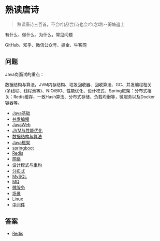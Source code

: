 #   熟读唐诗

> 熟读唐诗三百首，不会吟(品尝)诗也会吟(念颂)--蘅塘退士

有什么、做什么、为什么，常见问题

GitHub、知乎、微信公众号、掘金、牛客网

##  问题

Java岗面试的重点：

数据结构与算法，JVM内存结构、垃圾回收器、回收算法、GC、并发编程相关(多线程、线程池等)、NIO/BIO、性能优化、设计模式、Spring框架：分布式相关：Redis缓存、一致Hash算法、分布式存储、负载均衡等，微服务以及Docker容器等。


- [Java基础](question/012.md)
- [并发编程](question/006.md)
- [JavaWeb](question/016.md)
- [JVM与性能优化](question/002.md)
- [数据结构与算法](question/008.md)
- [Java框架](question/009.md)
- [springboot](question/013.md)
- [Redis](question/003.md)
- [网络](question/004.md)
- [设计模式与重构](question/005.md)
- [分布式](question/007.md)
- [MySQL](question/010.md)
- [MQ](question/011.md)
- [微服务](question/014.md)
- [场景](question/015.md)
- [Linux](question/017.md)
- [中间件](question/018.md)


##  答案
- [Redis](answer/100.md)

